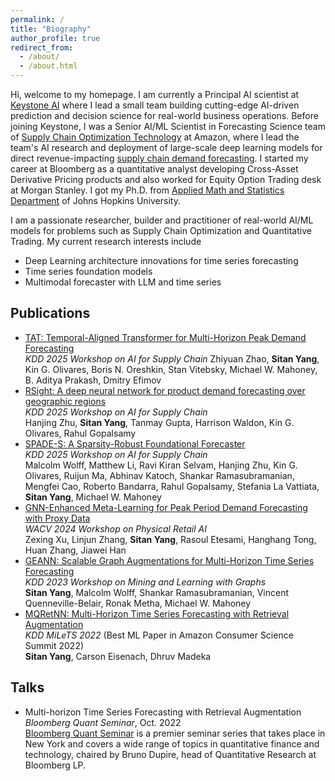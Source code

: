 ```yaml
---
permalink: /
title: "Biography"
author_profile: true
redirect_from: 
  - /about/
  - /about.html
---
```


Hi, welcome to my homepage. I am currently a Principal AI scientist at [Keystone AI](https://www.keystone.ai/) where I lead a small team building cutting-edge AI-driven prediction and decision science for real-world business operations. Before joining Keystone, I was a Senior AI/ML Scientist in Forecasting Science team of [Supply Chain Optimization Technology](https://www.amazon.science/tag/supply-chain-optimization-technologies) at Amazon, where I lead the team's AI research and deployment of large-scale deep learning models for direct revenue-impacting [supply chain demand forecasting](https://www.amazon.science/latest-news/the-history-of-amazons-forecasting-algorithm). I started my career at Bloomberg as a quantitative analyst developing Cross-Asset Derivative Pricing products and also worked for Equity Option Trading desk at Morgan Stanley. I got my Ph.D. from [Applied Math and Statistics Department](https://engineering.jhu.edu/ams/) of Johns Hopkins University. 

I am a passionate researcher, builder and practitioner of real-world AI/ML models for problems such as Supply Chain Optimization and Quantitative Trading. My current research interests include
   - Deep Learning architecture innovations for time series forecasting
   - Time series foundation models
   - Multimodal forecaster with LLM and time series

## Publications
* [TAT: Temporal-Aligned Transformer for Multi-Horizon Peak Demand Forecasting](https://arxiv.org/abs/2507.10349) \
*KDD 2025 Workshop on AI for Supply Chain*
Zhiyuan Zhao, **Sitan Yang**, Kin G. Olivares, Boris N. Oreshkin, Stan Vitebsky, Michael W. Mahoney, B. Aditya Prakash, Dmitry Efimov
* [RSight: A deep neural network for product demand forecasting over geographic regions](https://openreview.net/forum?id=sQU2q3m2uv) \
*KDD 2025 Workshop on AI for Supply Chain* \
Hanjing Zhu, **Sitan Yang**, Tanmay Gupta, Harrison Waldon, Kin G. Olivares, Rahul Gopalsamy
* [SPADE-S: A Sparsity-Robust Foundational Forecaster](https://arxiv.org/abs/2507.21155) \
*KDD 2025 Workshop on AI for Supply Chain* \
Malcolm Wolff, Matthew Li, Ravi Kiran Selvam, Hanjing Zhu, Kin G. Olivares, Ruijun Ma, Abhinav Katoch, Shankar Ramasubramanian, Mengfei Cao, Roberto Bandarra, Rahul Gopalsamy, Stefania La Vattiata, **Sitan Yang**, Michael W. Mahoney
* [GNN-Enhanced Meta-Learning for Peak Period Demand Forecasting with Proxy Data](https://arxiv.org/abs/2406.16221) \
*WACV 2024 Workshop on Physical Retail AI* \
Zexing Xu, Linjun Zhang, **Sitan Yang**, Rasoul Etesami, Hanghang Tong, Huan Zhang, Jiawei Han
* [GEANN: Scalable Graph Augmentations for Multi-Horizon Time Series Forecasting](https://arxiv.org/abs/2307.03595) \
*KDD 2023 Workshop on Mining and Learning with Graphs* \
**Sitan Yang**, Malcolm Wolff, Shankar Ramasubramanian, Vincent Quenneville-Belair, Ronak Metha, Michael W. Mahoney
* [MQRetNN: Multi-Horizon Time Series Forecasting with Retrieval Augmentation](https://arxiv.org/abs/2207.10517) \
*KDD MiLeTS 2022* (Best ML Paper in Amazon Consumer Science Summit 2022)  \
**Sitan Yang**, Carson Eisenach, Dhruv Madeka

## Talks
* Multi-horizon Time Series Forecasting with Retrieval Augmentation \
*Bloomberg Quant Seminar*, Oct. 2022 \
[Bloomberg Quant Seminar](https://www.bloomberg.com/professional/products/bloomberg-terminal/research/lab/seminar-series/) is a premier seminar series that takes place in New York and covers a wide range of topics in quantitative finance and technology, chaired by Bruno Dupire, head of Quantitative Research at Bloomberg LP.  

